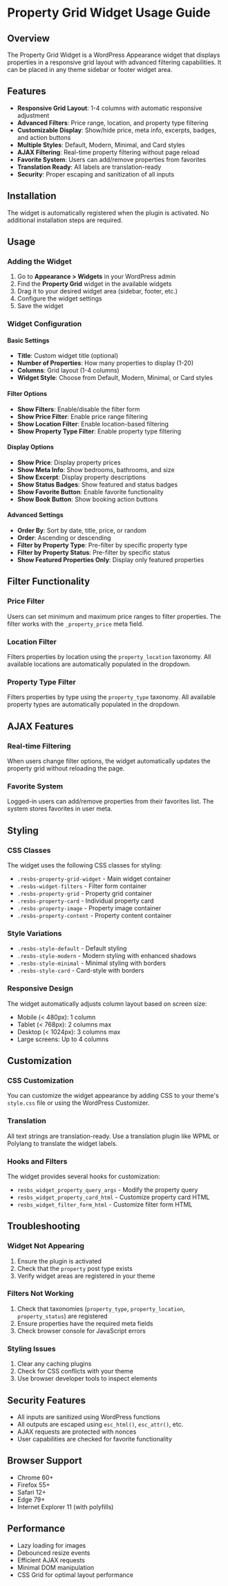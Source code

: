 # Property Grid Widget Usage Guide

## Overview
The Property Grid Widget is a WordPress Appearance widget that displays properties in a responsive grid layout with advanced filtering capabilities. It can be placed in any theme sidebar or footer widget area.

## Features
- **Responsive Grid Layout**: 1-4 columns with automatic responsive adjustment
- **Advanced Filters**: Price range, location, and property type filtering
- **Customizable Display**: Show/hide price, meta info, excerpts, badges, and action buttons
- **Multiple Styles**: Default, Modern, Minimal, and Card styles
- **AJAX Filtering**: Real-time property filtering without page reload
- **Favorite System**: Users can add/remove properties from favorites
- **Translation Ready**: All labels are translation-ready
- **Security**: Proper escaping and sanitization of all inputs

## Installation
The widget is automatically registered when the plugin is activated. No additional installation steps are required.

## Usage

### Adding the Widget
1. Go to **Appearance > Widgets** in your WordPress admin
2. Find the **Property Grid** widget in the available widgets
3. Drag it to your desired widget area (sidebar, footer, etc.)
4. Configure the widget settings
5. Save the widget

### Widget Configuration

#### Basic Settings
- **Title**: Custom widget title (optional)
- **Number of Properties**: How many properties to display (1-20)
- **Columns**: Grid layout (1-4 columns)
- **Widget Style**: Choose from Default, Modern, Minimal, or Card styles

#### Filter Options
- **Show Filters**: Enable/disable the filter form
- **Show Price Filter**: Enable price range filtering
- **Show Location Filter**: Enable location-based filtering
- **Show Property Type Filter**: Enable property type filtering

#### Display Options
- **Show Price**: Display property prices
- **Show Meta Info**: Show bedrooms, bathrooms, and size
- **Show Excerpt**: Display property descriptions
- **Show Status Badges**: Show featured and status badges
- **Show Favorite Button**: Enable favorite functionality
- **Show Book Button**: Show booking action buttons

#### Advanced Settings
- **Order By**: Sort by date, title, price, or random
- **Order**: Ascending or descending
- **Filter by Property Type**: Pre-filter by specific property type
- **Filter by Property Status**: Pre-filter by specific status
- **Show Featured Properties Only**: Display only featured properties

## Filter Functionality

### Price Filter
Users can set minimum and maximum price ranges to filter properties. The filter works with the `_property_price` meta field.

### Location Filter
Filters properties by location using the `property_location` taxonomy. All available locations are automatically populated in the dropdown.

### Property Type Filter
Filters properties by type using the `property_type` taxonomy. All available property types are automatically populated in the dropdown.

## AJAX Features

### Real-time Filtering
When users change filter options, the widget automatically updates the property grid without reloading the page.

### Favorite System
Logged-in users can add/remove properties from their favorites list. The system stores favorites in user meta.

## Styling

### CSS Classes
The widget uses the following CSS classes for styling:
- `.resbs-property-grid-widget` - Main widget container
- `.resbs-widget-filters` - Filter form container
- `.resbs-property-grid` - Property grid container
- `.resbs-property-card` - Individual property card
- `.resbs-property-image` - Property image container
- `.resbs-property-content` - Property content container

### Style Variations
- `.resbs-style-default` - Default styling
- `.resbs-style-modern` - Modern styling with enhanced shadows
- `.resbs-style-minimal` - Minimal styling with borders
- `.resbs-style-card` - Card-style with borders

### Responsive Design
The widget automatically adjusts column layout based on screen size:
- Mobile (< 480px): 1 column
- Tablet (< 768px): 2 columns max
- Desktop (< 1024px): 3 columns max
- Large screens: Up to 4 columns

## Customization

### CSS Customization
You can customize the widget appearance by adding CSS to your theme's `style.css` file or using the WordPress Customizer.

### Translation
All text strings are translation-ready. Use a translation plugin like WPML or Polylang to translate the widget labels.

### Hooks and Filters
The widget provides several hooks for customization:
- `resbs_widget_property_query_args` - Modify the property query
- `resbs_widget_property_card_html` - Customize property card HTML
- `resbs_widget_filter_form_html` - Customize filter form HTML

## Troubleshooting

### Widget Not Appearing
1. Ensure the plugin is activated
2. Check that the `property` post type exists
3. Verify widget areas are registered in your theme

### Filters Not Working
1. Check that taxonomies (`property_type`, `property_location`, `property_status`) are registered
2. Ensure properties have the required meta fields
3. Check browser console for JavaScript errors

### Styling Issues
1. Clear any caching plugins
2. Check for CSS conflicts with your theme
3. Use browser developer tools to inspect elements

## Security Features
- All inputs are sanitized using WordPress functions
- All outputs are escaped using `esc_html()`, `esc_attr()`, etc.
- AJAX requests are protected with nonces
- User capabilities are checked for favorite functionality

## Browser Support
- Chrome 60+
- Firefox 55+
- Safari 12+
- Edge 79+
- Internet Explorer 11 (with polyfills)

## Performance
- Lazy loading for images
- Debounced resize events
- Efficient AJAX requests
- Minimal DOM manipulation
- CSS Grid for optimal layout performance
